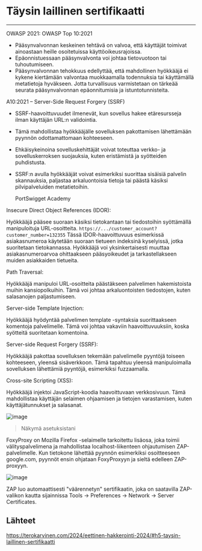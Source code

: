 # Täysin laillinen sertifikaatti
--------


OWASP 2021: OWASP Top 10:2021

- Pääsynvalvonnan keskeinen tehtävä on valvoa, että käyttäjät toimivat ainoastaan heille osoitetuissa käyttöoikeusrajoissa. 
- Epäonnistuessaan pääsynvalvonta voi johtaa tietovuotoon tai tuhoutumiseen.
- Pääsynvalvonnan tehokkuus edellyttää, että mahdollinen hyökkääjä ei kykene kiertämään valvontaa muokkaamalla todennuksia tai käyttämällä metatietoja hyväkseen. Jotta turvallisuus varmistetaan on tärkeää seurata pääsynvalvonnan epäonnitumisia ja istuntotunnisteita.


A10:2021 – Server-Side Request Forgery (SSRF)


- SSRF-haavoittuvuudet ilmenevät, kun sovellus hakee etäresursseja ilman käyttäjän URL:n validointia.
- Tämä mahdollistaa hyökkääjälle sovelluksen pakottamisen lähettämään pyynnön odottamattomaan kohteeseen.
- Ehkäisykeinoina sovelluskehittäjät voivat toteuttaa verkko- ja sovelluskerroksen suojauksia, kuten eristämistä ja syötteiden puhdistusta.
- SSRF:n avulla hyökkääjät voivat esimerkiksi suorittaa sisäisiä palvelin skannauksia, paljastaa arkaluontoisia tietoja tai päästä käsiksi pilvipalveluiden metatietoihin.

  PortSwigget Academy

Insecure Direct Object References (IDOR):

Hyökkääjä pääsee suoraan käsiksi tietokantaan tai tiedostoihin syöttämällä manipuloituja URL-osoitteita.
`https://.../customer_account?customer_number=132355`
Tässä IDOR-haavoittuvuus esimerkissä asiakasnumeroa käytetään suoraan tietueen indeksinä kyselyissä, jotka suoritetaan tietokannassa. Hyökkääjä voi yksinkertaisesti muuttaa asiakasnumeroarvoa ohittaakseen pääsyoikeudet ja tarkastellakseen muiden asiakkaiden tietueita.


Path Traversal:

Hyökkääjä manipuloi URL-osoitteita päästäkseen palvelimen hakemistoista muihin kansiopolkuihin.
Tämä voi johtaa arkaluontoisten tiedostojen, kuten salasanojen paljastumiseen.

Server-side Template Injection:

Hyökkääjä hyödyntää palvelimen template -syntaksia suorittaakseen komentoja palvelimelle.
Tämä voi johtaa vakaviin haavoittuvuuksiin, koska syötteitä suoritetaan komentoina.

Server-side Request Forgery (SSRF):

Hyökkääjä pakottaa sovelluksen tekemään palvelimelle pyyntöjä toiseen kohteeseen, yleensä sisäverkkoon.
Tämä tapahtuu yleensä manipuloimalla sovelluksen lähettämiä pyyntöjä, esimerkiksi fuzzaamalla.

Cross-site Scripting (XSS):


Hyökkääjä injektoi JavaScript-koodia haavoittuvaan verkkosivuun.
Tämä mahdollistaa käyttäjän selaimen ohjaamisen ja tietojen varastamisen, kuten käyttäjätunnukset ja salasanat.



![image](https://github.com/Vanam0/tunkeutumistestaus/assets/122449444/8e469bea-12ca-4416-a9e4-f08a9ba817b1)


> Näkymä asetuksistani



FoxyProxy on Mozilla Firefox -selaimelle tarkoitettu lisäosa, joka toimii välityspalvelimena ja mahdollistaa localhost-liikenteen ohjautumisen ZAP-palvelimelle.
Kun tietokone lähettää pyynnön esimerkiksi osoitteeseen google.com, pyynnöt ensin ohjataan FoxyProxyyn ja sieltä edelleen ZAP-proxyyn.

![image](https://github.com/Vanam0/tunkeutumistestaus/assets/122449444/50a7af26-b733-4f80-a22a-018e89de3d95)


ZAP luo automaattisesti "väärennetyn" sertifikaatin, joka on saatavilla ZAP-valikon kautta sijainnissa Tools -> Preferences -> Network -> Server Certificates.







## Lähteet

https://terokarvinen.com/2024/eettinen-hakkerointi-2024/#h5-taysin-laillinen-sertifikaatti

